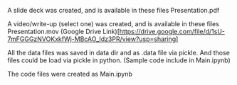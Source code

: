 A slide deck was created, and is available in these files Presentation.pdf

A video/write-up (select one) was created, and is available in these files Presentation.mov
(Google Drive Link)[https://drive.google.com/file/d/1sU-7mFGGGzNVOKxkfWj-MBcAO_Idz3PR/view?usp=sharing]

All the data files was saved in data dir and as .data file via pickle. And those files could be load via pickle in python. (Sample code include in Main.ipynb)

The code files were created as Main.ipynb
